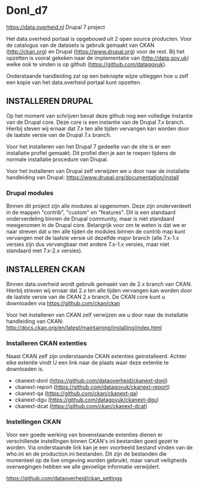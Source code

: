 # Donl_d7
https://data.overheid.nl Drupal 7 project

Het data.overheid portaal is opgebouwd uit 2 open source producten. Voor de catalogus van de datasets is gebruik gemaakt van CKAN (http://ckan.org) en Drupal (https://www.drupal.org) voor de rest. Bij het opzetten is vooral gekeken naar de implementatie van (http://data.gov.uk) welke ook te vinden is op github (https://github.com/datagovuk).

Onderstaande handleiding zal op een beknopte wijze uitleggen hoe u zelf een kopie van het data.overheid portaal kunt opzetten.


## INSTALLEREN DRUPAL
Op het moment van schrijven bevat deze github nog een volledige instantie van de Drupal core. Deze core is een instantie van de Drupal 7.x branch. Hierbij steven wij ernaar dat 7.x ten alle tijden vervangen kan worden door de laatste versie van de Drupal 7.x branch.

Voor het installeren van het Drupal 7 gedeelte van de site is er een installatie profiel gemaakt. Dit profiel dien je aan te roepen tijdens de normale installatie procedure van Drupal.

Voor het installeren van Drupal zelf verwijzen we u door naar de installatie handleiding van Drupal: https://www.drupal.org/documentation/install

### Drupal modules
Binnen dit project zijn alle modules al opgenomen. Deze zijn onderverdeelt in de mappen "contrib", "custom" en "features". Dit is een standaard onderverdeling binnen de Drupal community, maar is niet standaard meegenomen in de Drupal core. Belangrijk voor om te weten is dat we er naar streven dat u ten alle tijden de modules binnen de contrib map kunt vervangen met de laatste versie uit dezelfde major branch (alle 7.x-1.x versies zijn dus vervangbaar met andere 7.x-1.x versies, maar niet standaard met 7.x-2.x versies).


## INSTALLEREN CKAN
Binnen data.overheid wordt gebruik gemaakt van de 2.x branch van CKAN. Hierbij streven wij ernaar dat 2.x ten alle tijden vervangen kan worden door de laatste versie van de CKAN 2.x branch. De CKAN core kunt u downloaden via https://github.com/ckan/ckan

Voor het installeren van CKAN zelf verwijzen we u door naar de installatie handleiding van CKAN: http://docs.ckan.org/en/latest/maintaining/installing/index.html


### Installeren CKAN extenties
Naast CKAN zelf zijn onderstaande CKAN extenties geinstalleerd. Achter elke extentie vindt U een link naar de plaats waar deze extentie te downloaden is.

* ckanext-donl (https://github.com/dataoverheid/ckanext-donl)
* ckanext-report (https://github.com/datagovuk/ckanext-report)
* ckanext-qa (https://github.com/ckan/ckanext-qa)
* ckanext-dgu (https://github.com/datagovuk/ckanext-dgu)
* ckanext-dcat (https://github.com/ckan/ckanext-dcat)


### Instellingen CKAN
Voor een goede werking van bovenstaande extenties dienen er verschillende instellingen binnen CKAN's ini bestanden goed gezet te worden. Via onderstaande link kan je een voorbeeld bestand vinden van de who.ini en de production.ini bestanden. Dit zijn de bestanden die momenteel op de live omgeving worden gebruikt, maar vanuit veiligheids overwegingen hebben we alle gevoelige informatie verwijdert.

https://github.com/dataoverheid/ckan_settings
